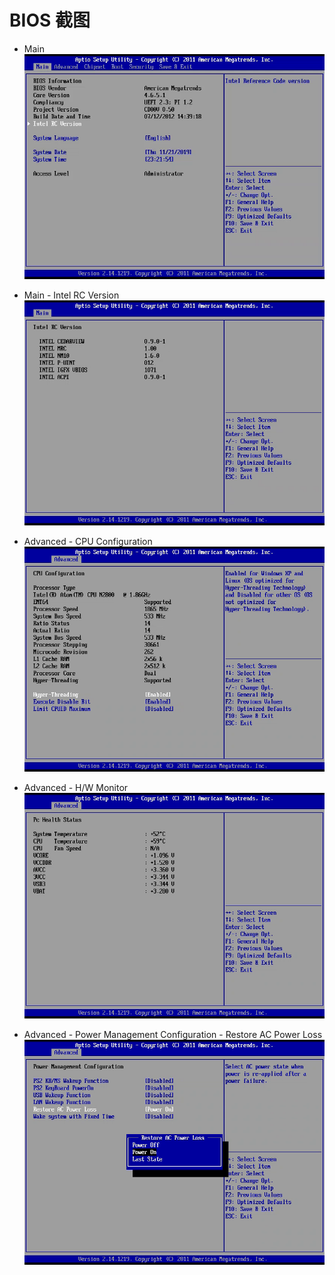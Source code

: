 # BIOS 截图

- Main
  <br>![main](main.png)

- Main - Intel RC Version
  <br>![rc-version](main.rc-version.png)

- Advanced - CPU Configuration
  <br>![cpu-configure](advanced.cpu-configuration.png)

- Advanced - H/W Monitor
  <br>![hardware-monitor](advanced.hardware-monitor.png)

- Advanced - Power Management Configuration - Restore AC Power Loss
  <br>![restore-ac-power-loss](advanced.power-management-configuration.restore-ac-power-loss.png)
